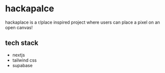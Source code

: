 # hackapalce
hackaplace is a r/place inspired project where users can place a pixel on an open canvas!

## tech stack
- nextjs
- tailwind css
- supabase